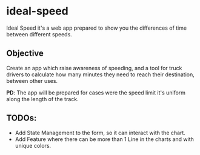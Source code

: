 # ideal-speed
Ideal Speed it's a web app prepared to show you the differences of time between different speeds.

## Objective
Create an app which raise awareness of speeding, and a tool for truck drivers to calculate how many minutes they need to reach their destination, between other uses.

**PD**: The app will be prepared for cases were the speed limit it's uniform along the length of the track.

## TODOs:
* Add State Management to the form, so it can interact with the chart.
* Add Feature where there can be more than 1 Line in the charts and with unique colors. 

